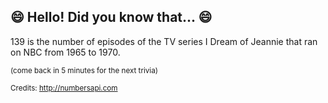 ## 😄 Hello! Did you know that... 😄
139 is the number of episodes of the TV series I Dream of Jeannie that ran on NBC from 1965 to 1970.

<sup>(come back in 5 minutes for the next trivia)</sup>


<sup>Credits: http://numbersapi.com</sup>
